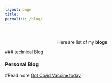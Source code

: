 ```yaml
---
layout: page
title: 
permalink: /blog/
---
```


<br />
<p align="center">
Here are list of my <b>blogs</b>
</p>
### technical Blog


### Personal Blog


#Read more [Got Covid Vaccine today](/covid.md) 
